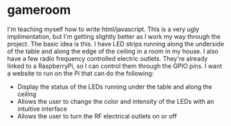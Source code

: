 # gameroom

I'm teaching myself how to write html/javascript. This is a very ugly implimentation, but I'm getting slightly better as I work my way through the project.
The basic idea is this. I have LED strips running along the underside of the table and along the edge of the ceiling in a room in my house. I also have a few radio frequency controlled electric outlets. They're already linked to a RaspberryPi, so I can control them through the GPIO pins.
I want a website to run on the Pi that can do the following:
* Display the status of the LEDs running under the table and along the ceiling
* Allows the user to change the color and intensity of the LEDs with an intuitive interface
* Allows the user to turn the RF electrical outlets on or off
